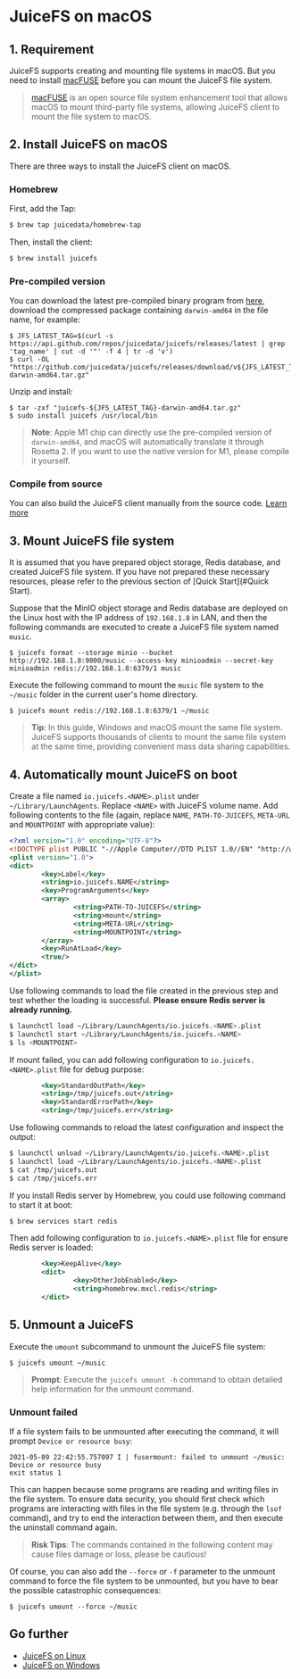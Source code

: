 # JuiceFS on macOS

## 1. Requirement

JuiceFS supports creating and mounting file systems in macOS. But you need to install [macFUSE](https://osxfuse.github.io/) before you can mount the JuiceFS file system.

> [macFUSE](https://github.com/osxfuse/osxfuse) is an open source file system enhancement tool that allows macOS to mount third-party file systems, allowing JuiceFS client to mount the file system to macOS.

## 2. Install JuiceFS on macOS

There are three ways to install the JuiceFS client on macOS.

### Homebrew

First, add the Tap:

```bash
$ brew tap juicedata/homebrew-tap
```

Then, install the client:

```bash
$ brew install juicefs
```

### Pre-compiled version

You can download the latest pre-compiled binary program from [here](https://github.com/juicedata/juicefs/releases/latest), download the compressed package containing `darwin-amd64` in the file name, for example:

```shell
$ JFS_LATEST_TAG=$(curl -s https://api.github.com/repos/juicedata/juicefs/releases/latest | grep 'tag_name' | cut -d '"' -f 4 | tr -d 'v')
$ curl -OL "https://github.com/juicedata/juicefs/releases/download/v${JFS_LATEST_TAG}/juicefs-${JFS_LATEST_TAG}-darwin-amd64.tar.gz"
```

Unzip and install:

```shell
$ tar -zxf "juicefs-${JFS_LATEST_TAG}-darwin-amd64.tar.gz"
$ sudo install juicefs /usr/local/bin
```

> **Note**: Apple M1 chip can directly use the pre-compiled version of `darwin-amd64`, and macOS will automatically translate it through Rosetta 2. If you want to use the native version for M1, please compile it yourself.

### Compile from source

You can also build the JuiceFS client manually from the source code. [Learn more](client_compile_and_upgrade.md)

## 3. Mount JuiceFS file system

It is assumed that you have prepared object storage, Redis database, and created JuiceFS file system. If you have not prepared these necessary resources, please refer to the previous section of [Quick Start](#Quick Start).

Suppose that the MinIO object storage and Redis database are deployed on the Linux host with the IP address of `192.168.1.8` in LAN, and then the following commands are executed to create a JuiceFS file system named `music`.

```shell
$ juicefs format --storage minio --bucket http://192.168.1.8:9000/music --access-key minioadmin --secret-key minioadmin redis://192.168.1.8:6379/1 music
```

Execute the following command to mount the `music` file system to the `~/music` folder in the current user's home directory.

```shell
$ juicefs mount redis://192.168.1.8:6379/1 ~/music
```

> **Tip**: In this guide, Windows and macOS mount the same file system. JuiceFS supports thousands of clients to mount the same file system at the same time, providing convenient mass data sharing capabilities.

## 4. Automatically mount JuiceFS on boot

Create a file named `io.juicefs.<NAME>.plist` under `~/Library/LaunchAgents`. Replace `<NAME>` with JuiceFS volume name. Add following contents to the file (again, replace `NAME`, `PATH-TO-JUICEFS`, `META-URL` and `MOUNTPOINT` with appropriate value):

```xml
<?xml version="1.0" encoding="UTF-8"?>
<!DOCTYPE plist PUBLIC "-//Apple Computer//DTD PLIST 1.0//EN" "http://www.apple.com/DTDs/PropertyList-1.0.dtd">
<plist version="1.0">
<dict>
        <key>Label</key>
        <string>io.juicefs.NAME</string>
        <key>ProgramArguments</key>
        <array>
                <string>PATH-TO-JUICEFS</string>
                <string>mount</string>
                <string>META-URL</string>
                <string>MOUNTPOINT</string>
        </array>
        <key>RunAtLoad</key>
        <true/>
</dict>
</plist>
```

Use following commands to load the file created in the previous step and test whether the loading is successful. **Please ensure Redis server is already running.**

```bash
$ launchctl load ~/Library/LaunchAgents/io.juicefs.<NAME>.plist
$ launchctl start ~/Library/LaunchAgents/io.juicefs.<NAME>
$ ls <MOUNTPOINT>
```

If mount failed, you can add following configuration to `io.juicefs.<NAME>.plist` file for debug purpose:

```xml
        <key>StandardOutPath</key>
        <string>/tmp/juicefs.out</string>
        <key>StandardErrorPath</key>
        <string>/tmp/juicefs.err</string>
```

Use following commands to reload the latest configuration and inspect the output:

```bash
$ launchctl unload ~/Library/LaunchAgents/io.juicefs.<NAME>.plist
$ launchctl load ~/Library/LaunchAgents/io.juicefs.<NAME>.plist
$ cat /tmp/juicefs.out
$ cat /tmp/juicefs.err
```

If you install Redis server by Homebrew, you could use following command to start it at boot:

```bash
$ brew services start redis
```

Then add following configuration to `io.juicefs.<NAME>.plist` file for ensure Redis server is loaded:

```xml
        <key>KeepAlive</key>
        <dict>
                <key>OtherJobEnabled</key>
                <string>homebrew.mxcl.redis</string>
        </dict>
```

## 5. Unmount a JuiceFS

Execute the `umount` subcommand to unmount the JuiceFS file system:

```shell
$ juicefs umount ~/music
```

> **Prompt**: Execute the `juicefs umount -h` command to obtain detailed help information for the unmount command.

### Unmount failed

If a file system fails to be unmounted after executing the command, it will prompt `Device or resource busy`:

```shell
2021-05-09 22:42:55.757097 I | fusermount: failed to unmount ~/music: Device or resource busy
exit status 1
```

This can happen because some programs are reading and writing files in the file system. To ensure data security, you should first check which programs are interacting with files in the file system (e.g. through the `lsof` command), and try to end the interaction between them, and then execute the uninstall command again.

> **Risk Tips**: The commands contained in the following content may cause files damage or loss, please be cautious!

Of course, you can also add the `--force` or `-f` parameter to the unmount command to force the file system to be unmounted, but you have to bear the possible catastrophic consequences:

```shell
$ juicefs umount --force ~/music
```

## Go further

- [JuiceFS on Linux](juicefs_on_linux.md)
- [JuiceFS on Windows](juicefs_on_windows.md)
